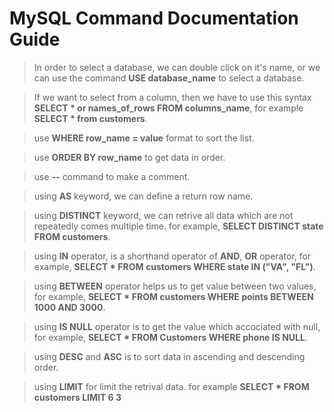 # **MySQL Command Documentation Guide**

> In order to select a database, we can double click on it's name, or we can use the command **USE database_name** to select a database.

> If we want to select from a column, then we have to use this syntax **SELECT * or names_of_rows FROM columns_name**, for example **SELECT * from customers**.

> use **WHERE row_name = value** format to sort the list.

> use **ORDER BY row_name** to get data in order.

> use **--** command to make a comment.

> using **AS** keyword, we can define a return row name.

> using **DISTINCT** keyword, we can retrive all data which are not repeatedly comes multiple time. for example, **SELECT DISTINCT state FROM customers**.

> using **IN** operator, is a shorthand operator of **AND**, **OR** operator, for example, **SELECT * FROM customers WHERE state IN ("VA", "FL")**.

> using **BETWEEN** operator helps us to get value between two values, for example, **SELECT * FROM customers WHERE points BETWEEN 1000 AND 3000**.

> using **IS NULL** operator is to get the value which accociated with null, for example, **SELECT * FROM Customers WHERE phone IS NULL**.

> using **DESC** and **ASC** is to sort data in ascending and descending order.

> using **LIMIT** for limit the retrival data. for example **SELECT * FROM customers LIMIT 6 3**
